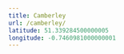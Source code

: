 ```yaml
---
title: Camberley
url: /camberley/
latitude: 51.339284500000005
longitude: -0.7460981000000001
---
```

